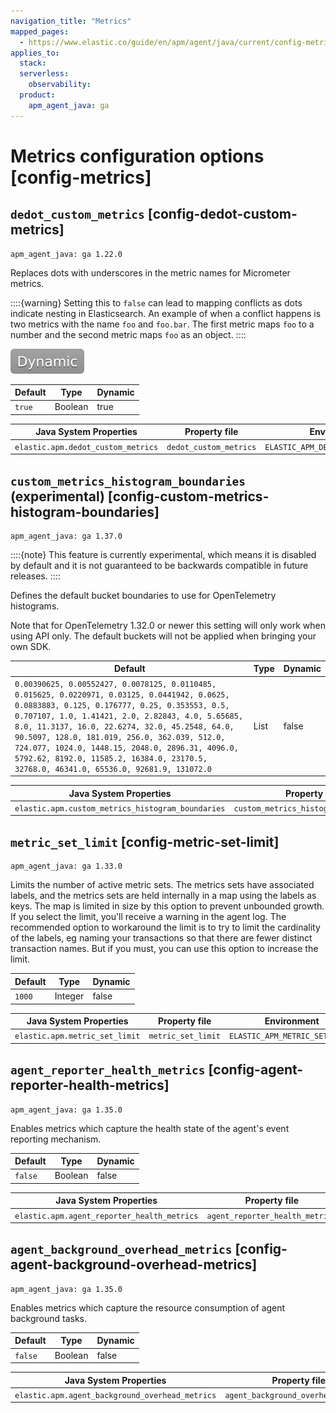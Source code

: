 ```yaml
---
navigation_title: "Metrics"
mapped_pages:
  - https://www.elastic.co/guide/en/apm/agent/java/current/config-metrics.html
applies_to:
  stack:
  serverless:
    observability:
  product:
    apm_agent_java: ga
---
```


# Metrics configuration options [config-metrics]



## `dedot_custom_metrics` [config-dedot-custom-metrics]

```{applies_to}
apm_agent_java: ga 1.22.0
```

Replaces dots with underscores in the metric names for Micrometer metrics.

::::{warning}
Setting this to `false` can lead to mapping conflicts as dots indicate nesting in Elasticsearch. An example of when a conflict happens is two metrics with the name `foo` and `foo.bar`. The first metric maps `foo` to a number and the second metric maps `foo` as an object.
::::


[![dynamic config](images/dynamic-config.svg "") ](/reference/configuration.md#configuration-dynamic)

| Default | Type | Dynamic |
| --- | --- | --- |
| `true` | Boolean | true |

| Java System Properties | Property file | Environment |
| --- | --- | --- |
| `elastic.apm.dedot_custom_metrics` | `dedot_custom_metrics` | `ELASTIC_APM_DEDOT_CUSTOM_METRICS` |


## `custom_metrics_histogram_boundaries` (experimental) [config-custom-metrics-histogram-boundaries]

```{applies_to}
apm_agent_java: ga 1.37.0
```

::::{note}
This feature is currently experimental, which means it is disabled by default and it is not guaranteed to be backwards compatible in future releases.
::::


Defines the default bucket boundaries to use for OpenTelemetry histograms.

Note that for OpenTelemetry 1.32.0 or newer this setting will only work when using API only. The default buckets will not be applied when bringing your own SDK.

| Default | Type | Dynamic |
| --- | --- | --- |
| `0.00390625, 0.00552427, 0.0078125, 0.0110485, 0.015625, 0.0220971, 0.03125, 0.0441942, 0.0625, 0.0883883, 0.125, 0.176777, 0.25, 0.353553, 0.5, 0.707107, 1.0, 1.41421, 2.0, 2.82843, 4.0, 5.65685, 8.0, 11.3137, 16.0, 22.6274, 32.0, 45.2548, 64.0, 90.5097, 128.0, 181.019, 256.0, 362.039, 512.0, 724.077, 1024.0, 1448.15, 2048.0, 2896.31, 4096.0, 5792.62, 8192.0, 11585.2, 16384.0, 23170.5, 32768.0, 46341.0, 65536.0, 92681.9, 131072.0` | List | false |

| Java System Properties | Property file | Environment |
| --- | --- | --- |
| `elastic.apm.custom_metrics_histogram_boundaries` | `custom_metrics_histogram_boundaries` | `ELASTIC_APM_CUSTOM_METRICS_HISTOGRAM_BOUNDARIES` |


## `metric_set_limit` [config-metric-set-limit]

```{applies_to}
apm_agent_java: ga 1.33.0
```

Limits the number of active metric sets. The metrics sets have associated labels, and the metrics sets are held internally in a map using the labels as keys. The map is limited in size by this option to prevent unbounded growth. If you select the limit, you'll receive a warning in the agent log. The recommended option to workaround the limit is to try to limit the cardinality of the labels, eg naming your transactions so that there are fewer distinct transaction names. But if you must, you can use this option to increase the limit.

| Default | Type | Dynamic |
| --- | --- | --- |
| `1000` | Integer | false |

| Java System Properties | Property file | Environment |
| --- | --- | --- |
| `elastic.apm.metric_set_limit` | `metric_set_limit` | `ELASTIC_APM_METRIC_SET_LIMIT` |


## `agent_reporter_health_metrics` [config-agent-reporter-health-metrics]

```{applies_to}
apm_agent_java: ga 1.35.0
```

Enables metrics which capture the health state of the agent's event reporting mechanism.

| Default | Type | Dynamic |
| --- | --- | --- |
| `false` | Boolean | false |

| Java System Properties | Property file | Environment |
| --- | --- | --- |
| `elastic.apm.agent_reporter_health_metrics` | `agent_reporter_health_metrics` | `ELASTIC_APM_AGENT_REPORTER_HEALTH_METRICS` |


## `agent_background_overhead_metrics` [config-agent-background-overhead-metrics]

```{applies_to}
apm_agent_java: ga 1.35.0
```

Enables metrics which capture the resource consumption of agent background tasks.

| Default | Type | Dynamic |
| --- | --- | --- |
| `false` | Boolean | false |

| Java System Properties | Property file | Environment |
| --- | --- | --- |
| `elastic.apm.agent_background_overhead_metrics` | `agent_background_overhead_metrics` | `ELASTIC_APM_AGENT_BACKGROUND_OVERHEAD_METRICS` |

